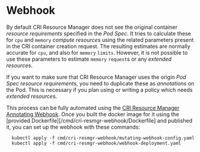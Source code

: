 # Webhook

By default CRI Resource Manager does not see the original container *resource
requirements* specified in the *Pod Spec*. It tries to calculate these for `cpu`
and `memory` *compute resource*s using the related parameters present in the
CRI container creation request. The resulting estimates are normally accurate
for `cpu`, and also for `memory` `limits`. However, it is not possible to use
these parameters to estimate `memory` `request`s or any *extended resource*s.

If you want to make sure that CRI Resource Manager uses the origin *Pod Spec*
*resource requirement*s, you need to duplicate these as *annotations* on the Pod.
This is necessary if you plan using or writing a policy which needs *extended
resource*s.

This process can be fully automated using the [CRI Resource Manager Annotating
Webhook](/cmd/cri-resmgr-webhook). Once you built the docker image for it using
the [provided Dockerfile][/cmd/cri-resmgr-webhook/Dockerfile] and published it,
you can set up the webhook with these commands:

```
  kubectl apply -f cmd/cri-resmgr-webhook/mutating-webhook-config.yaml
  kubectl apply -f cmd/cri-resmgr-webhook/webhook-deployment.yaml

```

